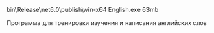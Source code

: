 bin\Release\net6.0\publish\win-x64  English.exe 63mb

Программа для тренировки изучения и написания английских слов
